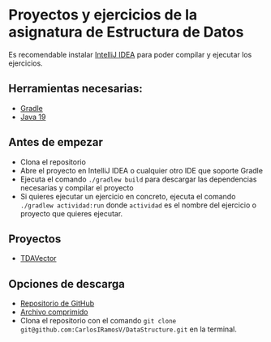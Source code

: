# Proyectos y ejercicios de la asignatura de Estructura de Datos
Es recomendable instalar [IntelliJ IDEA](https://www.jetbrains.com/idea/) para poder compilar y ejecutar los ejercicios.
## Herramientas necesarias:
* [Gradle](https://gradle.org/)
* [Java 19](https://www.oracle.com/java/technologies/downloads/)

## Antes de empezar
* Clona el repositorio
* Abre el proyecto en IntelliJ IDEA o cualquier otro IDE que soporte Gradle
* Ejecuta el comando `./gradlew build` para descargar las dependencias necesarias y compilar el proyecto
* Si quieres ejecutar un ejercicio en concreto, ejecuta el comando `./gradlew actividad:run` donde `actividad` es el nombre del ejercicio o proyecto que quieres ejecutar.

## Proyectos
* [TDAVector](./TDAVector/README.md)

## Opciones de descarga
* [Repositorio de GitHub](https://github.com/CarlosIRamosV/DataStructure)
* [Archivo comprimido](https://github.com/CarlosIRamosV/DataStructure/archive/refs/heads/main.zip)
* Clona el repositorio con el comando `git clone git@github.com:CarlosIRamosV/DataStructure.git` en la terminal.
